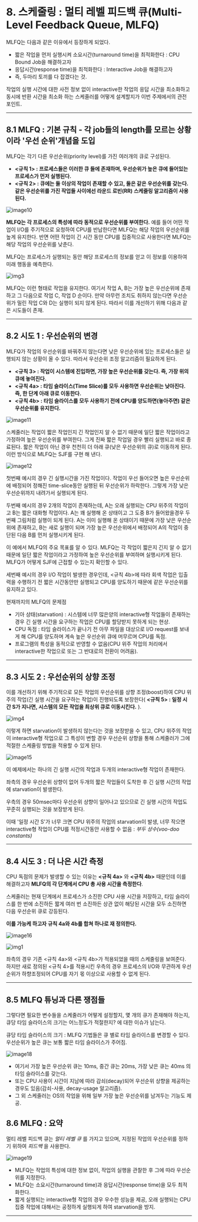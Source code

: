 
# 8. 스케줄링 : 멀티 레벨 피드백 큐(Multi-Level Feedback Queue, MLFQ)

MLFQ는 다음과 같은 이유에서 등장하게 되었다.
  - 짧은 작업을 먼저 실행시켜 소요시간(turnaround time)을 최적화한다 : CPU Bound Job을 해결하고자
  - 응답시간(response time)을 최적화한다 : Interactive Job을 해결하고자
  - 즉, 두마리 토끼를 다 잡겠다는 것.

작업의 실행 시간에 대한 사전 정보 없이 interactive한 작업의 응답 시간을 최소화하고 동시에 반환 시간을 최소화 하는 스케줄러를 어떻게 설계할지가 이번 주제에서의 관전 포인트.

---

## 8.1 MLFQ : 기본 규칙 - 각 job들의 length를 모르는 상황이라 '우선 순위'개념을 도입

MLFQ는 각기 다른 우선순위(priority level)를 가진 여러개의 큐로 구성된다.

  - **<규칙 1> : 프로세스들은 이러한 큐 들에 존재하며, 우선순위가 높은 큐에 들어있는 프로세스가 먼저 실행된다.**
  - **<규칙 2> : 큐에는 둘 이상의 작업이 존재할 수 있고, 둘은 같은 우선순위를 갖는다. 같은 우선순위를 가진 작업들 사이에선 라운드 로빈(RR) 스케줄링 알고리즘이 사용된다.**

![image10](https://user-images.githubusercontent.com/35681772/59988869-a5e47c00-9677-11e9-9b15-32da6fde5c9a.jpg)

**MLFQ는 각 프로세스의 특성에 따라 동적으로 우선순위를 부여한다.** 예를 들어 어떤 작업이 I/O를 주기적으로 요청하여 CPU를 반납한다면 MLFQ는 해당 작업의 우선순위를 높게 유지한다. 반면 어떤 작업이 긴 시간 동안 CPU를 집중적으로 사용한다면 MLFQ는 해당 작업의 우선순위를 낮춘다.

MLFQ는 프로세스가 실행되는 동안 해당 프로세스의 정보를 얻고 이 정보를 이용하여 미래 행동을 예측한다.

![img3](https://user-images.githubusercontent.com/35681772/59988885-b0067a80-9677-11e9-89f2-ad727b7b8058.png)

MLFQ는 이런 형태로 작업을 유지한다. 여기서 작업 A, B는 가장 높은 우선순위에 존재하고 그 다음으로 작업 C, 작업 D 순이다. 만약 아무런 조치도 취하지 않는다면 우선순위가 밀린 작업 C와 D는 실행이 되지 않게 된다. 따라서 이를 개선하기 위해 다음과 같은 시도들이 존재.

---

## 8.2 시도 1 : 우선순위의 변경
MLFQ가 작업의 우선순위를 바꿔주지 않는다면 낮은 우선순위에 있는 프로세스들은 실행되지 않는 상황이 올 수 있다. 따라서 우선순위 조정 알고리즘이 필요하게 된다.

  - **<규칙 3> : 작업이 시스템에 진입하면, 가장 높은 우선순위를 갖는다. 즉, 가장 위의 큐에 놓여진다.**
  - **<규칙 4a> : 타임 슬라이스(Time Slice)를 모두 사용하면 우선순위는 낮아진다. 즉, 한 단계 아래 큐로 이동한다.**
  - **<규칙 4b> : 타임 슬라이스를 모두 사용하기 전에 CPU를 양도하면(놓아주면) 같은 우선순위를 유지한다.**
 
![image11](https://user-images.githubusercontent.com/35681772/59988891-b98fe280-9677-11e9-82ea-402028fda518.jpg)

스케줄러는 작업이 짧은 작업인지 긴 작업인지 알 수 없기 때문에 일단 짧은 작업이라고 가정하여 높은 우선순위를 부여한다. 그게 진짜 짧은 작업일 경우 빨리 실행되고 바로 종료된다. 짧은 작업이 아닌 경우 천천히 더 아래 큐(낮은 우선순위의 큐)로 이동하게 된다. 이런 방식으로 MLFQ는 SJF를 구현 해 낸다.
  
![image12](https://user-images.githubusercontent.com/35681772/59988908-c44a7780-9677-11e9-962b-d08314fe2a9c.jpg)

첫번째 예시의 경우 긴 실행시간을 가진 작업이다. 작업이 우선 들어오면 높은 우선순위에 배정되어 정해진 time-slice동안 실행된 뒤 우선순위가 하락한다. 그렇게 가장 낮은 우선순위까지 내려가서 실행되게 된다.

두번째 예시의 경우 2개의 작업이 존재하는데, A는 오래 실행되는 CPU 위주의 작업이고 B는 짧은 대화형 작업이다. A는 꽤 실행해 온 상태이고 그 도중 B가 들어왔을경우 두번째 그림처럼 실행이 되게 된다. A는 이미 실행해 온 상태이기 때문에 가장 낮은 우선순위에 존재하고, B는 새로 실행이 되며 가장 높은 우선순위에서 배정되어 A의 작업이 중단된 다음 B를 먼저 실행시키게 된다.
  
이 예에서 MLFQ의 주요 목표를 알 수 있다. MLFQ는 각 작업이 짧은지 긴지 알 수 없기 때문에 일단 짧은 작업이라고 가정하여 높은 우선순위를 부여하며 실행시키게 된다. MLFQ가 어떻게 SJF에 근접할 수 있는지 확인할 수 있다.

세번째 예시의 경우 I/O 작업이 발생한 경우인데, <규칙 4b>에 따라 회색 작업은 입출력을 수행하기 전 짧은 시간동안만 실행되고 CPU를 양도하기 때문에 같은 우선순위를 유지하고 있다.

현재까지의 MLFQ의 문제점
  - 기아 상태(starvation) : 시스템에 너무 많은양의 interactive형 작업들이 존재하는 경우 긴 실행 시간을 요구하는 작업은 CPU를 할당받지 못하게 되는 현상.
  - CPU 독점 : 타임 슬라이스가 끝나기 전 아무 파일을 대상으로 I/O request를 보내게 해 CPU를 양도하며 계속 높은 우선순위 큐에 머무르며 CPU를 독점.
  - 프로그램의 특성을 동적으로 반영할 수 없음(CPU 위주 작업의 처리에서 interactive한 작업으로 또는 그 반대로의 전환이 어려움).

---

## 8.3 시도 2 : 우선순위의 상향 조정

이를 개선하기 위해 주기적으로 모든 작업의 우선순위를 상향 조정(boost)하여 CPU 위주의 작업(긴 실행 시간을 요구하는 작업)이 진행되도록 보장한다( **<규칙 5> : 일정 시간 S가 지나면, 시스템의 모든 작업을 최상위 큐로 이동시킨다.** ).

![img4](https://user-images.githubusercontent.com/35681772/59988920-cdd3df80-9677-11e9-92b6-53f7eec377e9.png)

이렇게 하면 starvation이 발생하지 않는다는 것을 보장받을 수 있고, CPU 위주의 작업이 interactive형 작업으로 그 특성이 변할 경우 우선순위 상향을 통해 스케줄러가 그에 적절한 스케줄링 방법을 적용할 수 있게 된다.

![image15](https://user-images.githubusercontent.com/35681772/59988926-d5938400-9677-11e9-90f4-0592458c09ab.jpg)

이 예제에서는 하나의 긴 실행 시간의 작업과 두개의 interactive형 작업이 존재한다.

좌측의 경우 우선순위 상향이 없어 두개의 짧은 작업들이 도착한 후 긴 실행 시간의 작업에 starvation이 발생한다.

우측의 경우 50msec마다 우선순위 상향이 일어나고 있으므로 긴 실행 시간의 작업도 꾸준히 실행되는 것을 보장받게 된다.

이때 '일정 시간 S'가 너무 크면 CPU 위주의 작업의 starvation이 발생, 너무 작으면 interactive형 작업이 CPU를 적정시간동안 사용할 수 없음 : *부두 상수(voo-doo constants)*

---

## 8.4 시도 3 : 더 나은 시간 측정
CPU 독점의 문제가 발생할 수 있는 이유는 **<규칙 4a>** 와 **<규칙 4b>** 때문인데 이를 해결하고자 **MLFQ의 각 단계에서 CPU 총 사용 시간을 측정한다**.

스케줄러는 현재 단계에서 프로세스가 소진한 CPU 사용 시간을 저장하고, 타임 슬라이스를 한 번에 소진하든 짧게 여러 번 소진하든 상관 없이 해당된 시간을 모두 소진하면 다음 우선순위 큐로 강등된다.

**이를 가능케 하고자 규칙 4a와 4b를 합쳐 하나로 재 정의한다.**

![image16](https://user-images.githubusercontent.com/35681772/59988930-ddebbf00-9677-11e9-861a-be68dda03579.jpg)

![img1](https://user-images.githubusercontent.com/35681772/59988940-e9d78100-9677-11e9-8926-9cf1efb2e5f2.jpg)

좌측의 경우 기존 <규칙 4a>와 <규칙 4b>가 적용되었을 때의 스케줄링을 보여준다. 하지만 새로 정의된 <규칙 4>를 적용시킨 우측의 경우 프로세스의 I/O와 무관하게 우선순위가 하향조정되어 CPU를 자기 몫 이상으로 사용할 수 없게 된다.

---

## 8.5 MLFQ 튜닝과 다른 쟁점들

그렇다면 필요한 변수들을 스케줄러가 어떻게 설정할지, 몇 개의 큐가 존재해야 하는지, 큐당 타임 슬라이스의 크기는 어느정도가 적절한지? 에 대한 이슈가 남는다.

큐당 타임 슬라이스의 크기 : MLFQ 기법들은 큐 별로 타임 슬라이스를 변경할 수 있다. 우선순위가 높은 큐는 보통 짧은 타임 슬라이스가 주어짐.

![image18](https://user-images.githubusercontent.com/35681772/59988950-f8be3380-9677-11e9-8624-59412fd0b7c2.jpg)

  - 여기서 가장 높은 우선순위 큐는 10ms, 중간 큐는 20ms, 가장 낮은 큐는 40ms 의 타임 슬라이스를 갖는다.
  - 또는 CPU 사용이 시간이 지남에 따라 감쇠(decay)되어 우선순위 상향을 제공하는 경우도 있음(감쇠-사용, decay-usage 알고리즘).
  - 그 외 스케줄러는 OS의 작업을 위해 일부 가장 높은 우선순위를 남겨두는 기능도 제공.

## 8.6 MLFQ : 요약 

멀티 레벨 피드백 큐는 *멀티 레벨 큐* 를 가지고 있으며, 지정된 작업의 우선순위를 정하기 위하여 *피드백* 을 사용한다.

![image19](https://user-images.githubusercontent.com/35681772/59988962-02e03200-9678-11e9-992e-d234641e2369.jpg)

  - MLFQ는 작업의 특성에 대한 정보 없이, 작업의 실행을 관찰한 후 그에 따라 우선순위를 지정한다.
  - MLFQ는 소요시간(turnaround time)과 응답시간(response time)을 모두 최적화한다. 
  - 짧게 실행되는 interactive형 작업의 경우 우수한 성능을 제공, 오래 실행되는 CPU 집중 작업에 대해서는 공정하게 실행되게 하여 starvation을 방지.

  ---